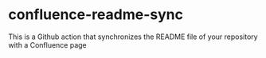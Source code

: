 # confluence-readme-sync
This is a Github action that synchronizes the README file of your repository with a Confluence page
